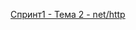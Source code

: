 [Спринт1 - Тема 2 - net/http](https://practicum.yandex.ru/learn/go-developer/courses/9dd689b5-2524-42fb-8eef-b4e6797cbea1/sprints/19558/topics/70c00167-d0e3-4f57-a181-b5cb63c13a55/lessons/69054cc8-9dd0-4928-bd2b-34a2bb041323/)


